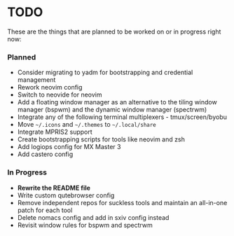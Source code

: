 # TODO

These are the things that are planned to be worked on or in progress right now:

### Planned

 * Consider migrating to yadm for bootstrapping and credential management
 * Rework neovim config
 * Switch to neovide for neovim
 * Add a floating window manager as an alternative to the tiling window manager (bspwm) and the dynamic window manager (spectrwm)
 * Integrate any of the following terminal multiplexers - tmux/screen/byobu
 * Move `~/.icons` and `~/.themes` to `~/.local/share`
 * Integrate MPRIS2 support
 * Create bootstrapping scripts for tools like neovim and zsh
 * Add logiops config for MX Master 3
 * Add castero config

### In Progress

 * **Rewrite the README file**
 * Write custom qutebrowser config
 * Remove independent repos for suckless tools and maintain an all-in-one patch for each tool
 * Delete nomacs config and add in sxiv config instead
 * Revisit window rules for bspwm and spectrwm
